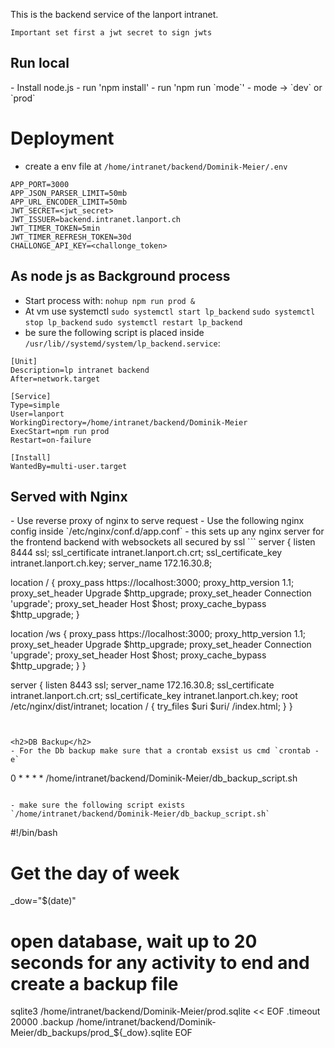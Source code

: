 This is the backend service of the lanport intranet.

`Important set first a jwt secret to sign jwts`

<h2>Run local</h2>
- Install node.js 
- run 'npm install'
- run 'npm run `mode`'
- mode -> `dev` or `prod`

<h1>Deployment</h1>

- create a env file at `/home/intranet/backend/Dominik-Meier/.env`
```
APP_PORT=3000
APP_JSON_PARSER_LIMIT=50mb
APP_URL_ENCODER_LIMIT=50mb
JWT_SECRET=<jwt_secret>
JWT_ISSUER=backend.intranet.lanport.ch
JWT_TIMER_TOKEN=5min
JWT_TIMER_REFRESH_TOKEN=30d
CHALLONGE_API_KEY=<challonge_token>
```

<h2>As node js as Background process</h2>

- Start process with: `nohup npm run prod &`
- At vm use systemctl `sudo systemctl start lp_backend` `sudo systemctl stop lp_backend` `sudo systemctl restart lp_backend`
- be sure the following script is placed inside `/usr/lib//systemd/system/lp_backend.service`:

```
[Unit]
Description=lp intranet backend
After=network.target

[Service]
Type=simple
User=lanport
WorkingDirectory=/home/intranet/backend/Dominik-Meier
ExecStart=npm run prod
Restart=on-failure

[Install]
WantedBy=multi-user.target
```

<h2>Served with Nginx</h2>
- Use reverse proxy of nginx to serve request
- Use the following nginx config inside `/etc/nginx/conf.d/app.conf`
- this sets up any nginx server for the frontend backend with websockets all secured by ssl
```
server {
 listen 8444 ssl;
 ssl_certificate intranet.lanport.ch.crt;
 ssl_certificate_key intranet.lanport.ch.key;
 server_name 172.16.30.8;

 location / {
   proxy_pass https://localhost:3000;
   proxy_http_version 1.1;
   proxy_set_header Upgrade $http_upgrade;
   proxy_set_header Connection 'upgrade';
   proxy_set_header Host $host;
   proxy_cache_bypass $http_upgrade;
  }

 location /ws {
   proxy_pass https://localhost:3000;
   proxy_http_version 1.1;
   proxy_set_header Upgrade $http_upgrade;
   proxy_set_header Connection 'upgrade';
   proxy_set_header Host $host;
   proxy_cache_bypass $http_upgrade;
  }
}


server {
 listen 8443 ssl;
 server_name 172.16.30.8;
 ssl_certificate intranet.lanport.ch.crt;
 ssl_certificate_key intranet.lanport.ch.key;
 root /etc/nginx/dist/intranet;
 location / {
  try_files $uri $uri/ /index.html;
 }
}
```


<h2>DB Backup</h2>
- For the Db backup make sure that a crontab exsist us cmd `crontab -e`
```
0 * * * * /home/intranet/backend/Dominik-Meier/db_backup_script.sh
```

- make sure the following script exists `/home/intranet/backend/Dominik-Meier/db_backup_script.sh`
```
#!/bin/bash

# Get the day of week
_dow="$(date)"

# open database, wait up to 20 seconds for any activity to end and create a backup file
sqlite3 /home/intranet/backend/Dominik-Meier/prod.sqlite << EOF
.timeout 20000
.backup /home/intranet/backend/Dominik-Meier/db_backups/prod_${_dow}.sqlite
EOF
```
